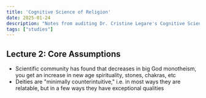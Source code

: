 ```yaml
---
title: 'Cognitive Science of Religion'
date: 2025-01-24
description: "Notes from auditing Dr. Cristine Legare's Cognitive Science of Religion course."
tags: ["studies"]
---
```


## Lecture 2: Core Assumptions

- Scientific community has found that decreases in big God monotheism, you get an increase in new age spirituality, stones, chakras, etc
- Deities are "minimally counterintuitive," i.e. in most ways they are relatable, but in a few ways they have exceptional qualities
